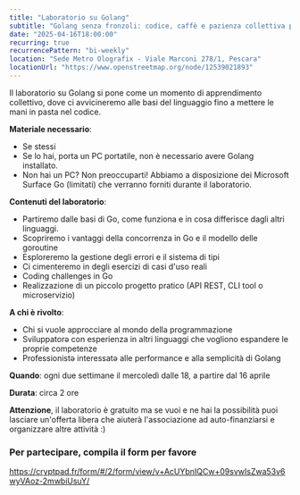 ```yaml
---
title: "Laboratorio su Golang"
subtitle: "Golang senza fronzoli: codice, caffè e pazienza collettiva per capire cosa sono 'ste goroutine"
date: "2025-04-16T18:00:00"
recurring: true
recurrencePattern: "bi-weekly"
location: "Sede Metro Olografix - Viale Marconi 278/1, Pescara"
locationUrl: "https://www.openstreetmap.org/node/12539021893"
---
```


Il laboratorio su Golang si pone come un momento di apprendimento collettivo, dove ci avvicineremo alle basi del linguaggio fino a mettere le mani in pasta nel codice.

**Materiale necessario**:

- Se stessi
- Se lo hai, porta un PC portatile, non è necessario avere Golang installato. 
- Non hai un PC? Non preoccuparti! Abbiamo a disposizione dei Microsoft Surface Go (limitati) che verranno forniti durante il laboratorio.

**Contenuti del laboratorio**:

- Partiremo dalle basi di Go, come funziona e in cosa differisce dagli altri linguaggi.
- Scopriremo i vantaggi della concorrenza in Go e il modello delle goroutine
- Esploreremo la gestione degli errori e il sistema di tipi
- Ci cimenteremo in degli esercizi di casi d'uso reali
- Coding challenges in Go
- Realizzazione di un piccolo progetto pratico (API REST, CLI tool o microservizio)

**A chi è rivolto**:
- Chi si vuole approcciare al mondo della programmazione
- Sviluppatorə con esperienza in altri linguaggi che vogliono espandere le proprie competenze
- Professionistə interessatə alle performance e alla semplicità di Golang

**Quando**: ogni due settimane il mercoledì dalle 18, a partire dal 16 aprile

**Durata**: circa 2 ore

**Attenzione**, il laboratorio è gratuito ma se vuoi e ne hai la possibilità puoi lasciare un'offerta libera che aiuterà l'associazione ad auto-finanziarsi e organizzare altre attività :)

### Per partecipare, compila il form per favore

https://cryptpad.fr/form/#/2/form/view/v+AcUYbnIQCw+09svwIsZwa53v6wyVAoz-2mwbiUsuY/